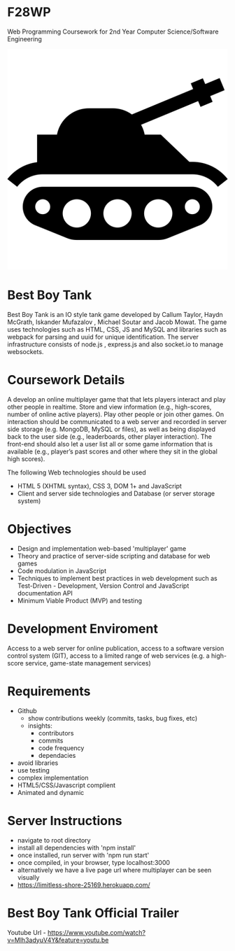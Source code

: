 # F28WP
Web Programming Coursework for 2nd Year Computer Science/Software Engineering

![Best Boy Tank](./tank-readme.svg)

# Best Boy Tank

Best Boy Tank is an IO style tank game developed by Callum Taylor, Haydn McGrath, Iskander Mufazalov
, Michael Soutar and Jacob Mowat. The game uses technologies such as HTML, CSS, JS and MySQL and libraries
such as webpack for parsing and uuid for unique identification. The server infrastructure consists of node.js
, express.js and also socket.io to manage websockets.

# Coursework Details
A develop an online multiplayer game that that lets players interact and play other people in realtime. Store and view information (e.g., high-scores, number of online active players). Play other
people or join other games. On interaction should be communicated to a web server and recorded in
server side storage (e.g. MongoDB, MySQL or files), as well as being displayed back to the user side
(e.g., leaderboards, other player interaction). The front-end should also let a user list all or some
game information that is available (e.g., player’s past scores and other where they sit in the global
high scores).

The following Web technologies should be used
- HTML 5 (XHTML syntax), CSS 3, DOM 1+ and JavaScript
- Client and server side technologies and Database (or server storage system)


# Objectives
- Design and implementation web-based 'multiplayer' game
- Theory and practice of server-side scripting and database for web games
- Code modulation in JavaScript
- Techniques to implement best practices in web development such as Test-Driven -
Development, Version Control and JavaScript documentation API
- Minimum Viable Product (MVP) and testing

# Development Enviroment
Access to a web server for online publication, access to a software version control system (GIT),
access to a limited range of web services (e.g. a high-score service, game-state management
services)

# Requirements
- Github
  + show contributions weekly (commits, tasks, bug fixes, etc)
  + insights:
	- contributors
	- commits
	- code frequency
	- dependacies
- avoid libraries
- use testing
- complex implementation
- HTML5/CSS/Javascript complient
- Animated and dynamic

# Server Instructions

- navigate to root directory
- install all dependencies with 'npm install'
- once installed, run server with 'npm run start'
- once compiled, in your browser, type localhost:3000
- alternatively we have a live page url where multiplayer can be seen visually
- https://limitless-shore-25169.herokuapp.com/

# Best Boy Tank Official Trailer

Youtube Url - https://www.youtube.com/watch?v=Mlh3adyuV4Y&feature=youtu.be
